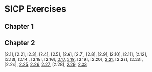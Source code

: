 # SICP Exercises
## Chapter 1 

## Chapter 2
[2.1], [2.2], [2.3], [2.4], [2.5], [2.6], [2.7], [2.8], [2.9], [2.10], [2.11], [2.12], [2.13], [2.14], [2.15], [2.16], [2.17](./chapter2/2.17.scm), [2.18](./chapter2/2.18.scm), [2.19], [2.20], [2.21](./chapter2/2.21.scm), [2.22], [2.23], [2.24], [2.25](./chapter2/2.25.scm), [2.26](./chapter2/2.26.scm), [2.27](./chapter2/2.27.scm), [2.28], [2.29](./chapter2/2.29.scm), [2.33](./chapter2/2.33.scm)
